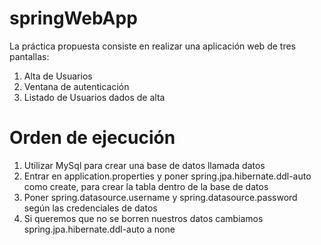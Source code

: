# springWebApp

La práctica propuesta consiste en realizar una aplicación web de tres pantallas:

1. Alta de Usuarios
2. Ventana de autenticación
3. Listado de Usuarios dados de alta

# Orden de ejecución

1. Utilizar MySql para crear una base de datos llamada datos
2. Entrar en application.properties y poner spring.jpa.hibernate.ddl-auto como create, para crear la tabla dentro de la base de datos
3. Poner spring.datasource.username y spring.datasource.password según las credenciales de datos
4. Si queremos que no se borren nuestros datos cambiamos spring.jpa.hibernate.ddl-auto a none